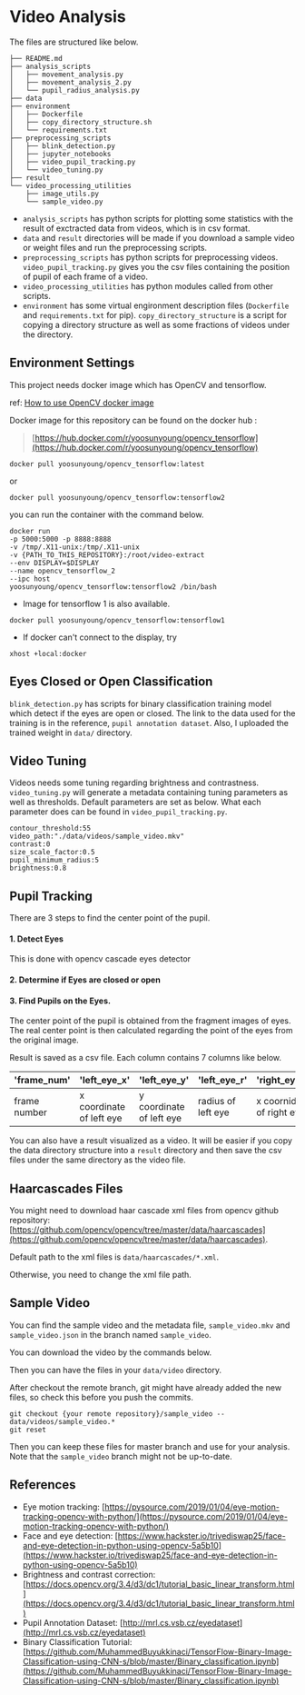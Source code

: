 # Video Analysis

The files are structured like below.
```
├── README.md
├── analysis_scripts
│   ├── movement_analysis.py
│   ├── movement_analysis_2.py
│   └── pupil_radius_analysis.py
├── data
├── environment
│   ├── Dockerfile
│   ├── copy_directory_structure.sh
│   └── requirements.txt
├── preprocessing_scripts
│   ├── blink_detection.py
│   ├── jupyter_notebooks
│   ├── video_pupil_tracking.py
│   └── video_tuning.py
├── result
└── video_processing_utilities
    ├── image_utils.py
    └── sample_video.py
```

- `analysis_scripts` has python scripts for plotting some statistics with the result of exctracted data from videos, which is in csv format.
- `data` and `result` directories will be made if you download a sample video or weight files and run the preprocessing scripts.
- `preprocessing_scripts` has python scripts for preprocessing videos. `video_pupil_tracking.py` gives you the csv files containing the position of pupil of each frame of a video.
- `video_processing_utilities` has python modules called from other scripts.
- `environment` has some virtual engironment description files (`Dockerfile` and `requirements.txt` for pip). `copy_directory_structure` is a script for copying a directory structure as well as some fractions of videos under the directory.

## Environment Settings
This project needs docker image which has OpenCV and tensorflow.

ref: [How to use OpenCV docker image](https://learnopencv.com/install-opencv-docker-image-ubuntu-macos-windows/)

Docker image for this repository can be found on the docker hub : 

> [https://hub.docker.com/r/yoosunyoung/opencv_tensorflow](https://hub.docker.com/r/yoosunyoung/opencv_tensorflow)

`docker pull yoosunyoung/opencv_tensorflow:latest`

or

`docker pull yoosunyoung/opencv_tensorflow:tensorflow2`

you can run the container with the command below.
```
docker run
-p 5000:5000 -p 8888:8888
-v /tmp/.X11-unix:/tmp/.X11-unix
-v {PATH_TO_THIS_REPOSITORY}:/root/video-extract
--env DISPLAY=$DISPLAY
--name opencv_tensorflow_2
--ipc host
yoosunyoung/opencv_tensorflow:tensorflow2 /bin/bash
```

+ Image for tensorflow 1 is also available.

`docker pull yoosunyoung/opencv_tensorflow:tensorflow1` 

+ If docker can't connect to the display, try
```
xhost +local:docker
```

## Eyes Closed or Open Classification

`blink_detection.py` has scripts for binary classification training model which detect if the eyes are open or closed.
The link to the data used for the training is in the reference, `pupil annotation dataset`.
Also, I uploaded the trained weight in `data/` directory.

## Video Tuning

Videos needs some tuning regarding brightness and contrastness.
`video_tuning.py` will generate a metadata containing tuning parameters as well as thresholds.
Default parameters are set as below.
What each parameter does can be found in `video_pupil_tracking.py`.
```
contour_threshold:55
video_path:"./data/videos/sample_video.mkv"
contrast:0
size_scale_factor:0.5
pupil_minimum_radius:5
brightness:0.8
```

## Pupil Tracking

There are 3 steps to find the center point of the pupil.
#### 1. Detect Eyes
This is done with opencv cascade eyes detector
#### 2. Determine if Eyes are closed or open 
#### 3. Find Pupils on the Eyes.
The center point of the pupil is obtained from the fragment images of eyes.
The real center point is then calculated regarding the point of the eyes from the original image. 

Result is saved as a csv file.
Each column contains 7 columns like below.

| 'frame_num' | 'left_eye_x' | 'left_eye_y' | 'left_eye_r' | 'right_eye_x' | 'right_eye_y' | 'right_eye_r' |
| ------ | ------ | ------ | ------ | ------ | ------ | ------ |
| frame number | x coordinate of left eye | y coordinate of left eye | radius of left eye | x coornidate of right eye | y coordinate or right eye | radius of right eye|

You can also have a result visualized as a video.
It will be easier if you copy the data directory structure into a `result` directory and then save the csv files under the same directory as the video file.

## Haarcascades Files

You might need to download haar cascade xml files from opencv github repository: [https://github.com/opencv/opencv/tree/master/data/haarcascades](https://github.com/opencv/opencv/tree/master/data/haarcascades).

Default path to the xml files is `data/haarcascades/*.xml`.

Otherwise, you need to change the xml file path.

## Sample Video

You can find the sample video and the metadata file, `sample_video.mkv` and `sample_video.json` in the branch named `sample_video`.

You can download the video by the commands below.

Then you can have the files in your `data/video` directory.

After checkout the remote branch, git might have already added the new files, so check this before you push the commits. 
```
git checkout {your remote repository}/sample_video -- data/videos/sample_video.*
git reset
```
Then you can keep these files for master branch and use for your analysis.
Note that the `sample_video` branch might not be up-to-date.

## References
- Eye motion tracking: [https://pysource.com/2019/01/04/eye-motion-tracking-opencv-with-python/](https://pysource.com/2019/01/04/eye-motion-tracking-opencv-with-python/)
- Face and eye detection: [https://www.hackster.io/trivediswap25/face-and-eye-detection-in-python-using-opencv-5a5b10](https://www.hackster.io/trivediswap25/face-and-eye-detection-in-python-using-opencv-5a5b10)
- Brightness and contrast correction: [https://docs.opencv.org/3.4/d3/dc1/tutorial_basic_linear_transform.html](https://docs.opencv.org/3.4/d3/dc1/tutorial_basic_linear_transform.html)
- Pupil Annotation Dataset: [http://mrl.cs.vsb.cz/eyedataset](http://mrl.cs.vsb.cz/eyedataset)
- Binary Classification Tutorial: [https://github.com/MuhammedBuyukkinaci/TensorFlow-Binary-Image-Classification-using-CNN-s/blob/master/Binary_classification.ipynb](https://github.com/MuhammedBuyukkinaci/TensorFlow-Binary-Image-Classification-using-CNN-s/blob/master/Binary_classification.ipynb)
